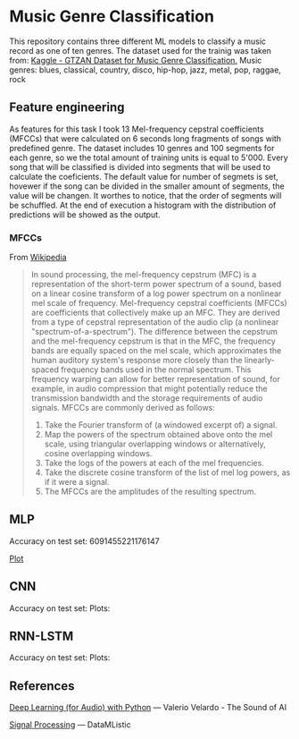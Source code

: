 # Music Genre Classification
This repository contains three different ML models to classify a music record as one of ten genres. The dataset used for the trainig was taken from: [Kaggle - GTZAN Dataset for Music Genre Classification.](https://www.kaggle.com/datasets/andradaolteanu/gtzan-dataset-music-genre-classification)
Music genres: blues, classical, country, disco, hip-hop, jazz, metal, pop, raggae, rock

## Feature engineering 
As features for this task I took 13 Mel-frequency cepstral coefficients (MFCCs) that were calculated on 6 seconds long fragments of songs with predefined genre. The dataset includes 10 genres and 100 segments for each genre, so we the total amount of training units is equal to 5'000. 
Every song that will be classified is divided into segments that will be used to calculate the coeficients. The default value for number of segmets is set, hovewer if the song can be divided in the smaller amount of segments, the value will be changen. It worthes to notice, that the order of segments will be schuffled. 
At the end of execution a histogram with the distribution of predictions will be showed as the output. 
### MFCCs
From [Wikipedia](https://en.wikipedia.org/wiki/Mel-frequency_cepstrum)
>In sound processing, the mel-frequency cepstrum (MFC) is a representation of the short-term power spectrum of a sound, based on a linear cosine transform of a log power spectrum on a nonlinear mel scale of frequency.
>Mel-frequency cepstral coefficients (MFCCs) are coefficients that collectively make up an MFC. They are derived from a type of cepstral representation of the audio clip (a nonlinear "spectrum-of-a-spectrum"). The difference between the cepstrum and the mel-frequency cepstrum is that in the MFC, the frequency bands are equally spaced on the mel scale, which approximates the human auditory system's response more closely than the linearly-spaced frequency bands used in the normal spectrum. This frequency warping can allow for better representation of sound, for example, in audio compression that might potentially reduce the transmission bandwidth and the storage requirements of audio signals.
>MFCCs are commonly derived as follows:
>  1. Take the Fourier transform of (a windowed excerpt of) a signal.
>  2. Map the powers of the spectrum obtained above onto the mel scale, using triangular overlapping windows or alternatively, cosine overlapping windows.
>  3. Take the logs of the powers at each of the mel frequencies.
>  4. Take the discrete cosine transform of the list of mel log powers, as if it were a signal.
>  5. The MFCCs are the amplitudes of the resulting spectrum.

## MLP
Accuracy on test set: 6091455221176147

[Plot](https://github.com/DmytroRi/Music-Genre-Classification/blob/main/figures/MLP.png)

## CNN
Accuracy on test set:
Plots:

## RNN-LSTM
Accuracy on test set:
Plots:

## References
[Deep Learning (for Audio) with Python](https://youtube.com/playlist?list=PL-wATfeyAMNrtbkCNsLcpoAyBBRJZVlnf&si=n75apVs848NUcqYI) — Valerio Velardo - The Sound of AI

[Signal Processing](https://youtube.com/playlist?list=PL8hTotro6aVFzbU43bXF9jAHJSvsu725f&si=3CeIWYaio9Aq0hnc) — DataMListic
